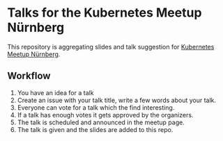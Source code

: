 # Talks for the Kubernetes Meetup Nürnberg

This repository is aggregating slides and talk suggestion for [Kubernetes Meetup Nürnberg][1].

## Workflow

1. You have an idea for a talk
2. Create an issue with your talk title, write a few words about your talk.
3. Everyone can vote for a talk which the find interesting.
4. If a talk has enough votes it gets approved by the organizers.
5. The talk is scheduled and announced in the meetup page.
6. The talk is given and the slides are added to this repo.


[1]: https://www.meetup.com/Kubernetes-Nurnberg/
